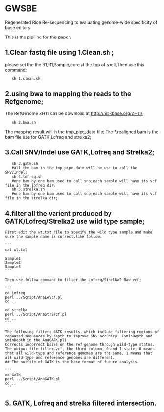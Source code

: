# GWSBE
Regenerated Rice Re-sequencing to evaluating genome-wide specificity of base editors

This is the pipiline for this paper.



## 1.Clean fastq file using 1.Clean.sh ;
  please set the the R1,R1,Sample,core at the top of shell,Then use this command:
``` 
   sh 1.clean.sh
``` 
## 2.using bwa to mapping the reads to the Refgenome;
  The RefGenome ZH11 can be download at http://mbkbase.org/ZH11/;
``` 
   sh 2.bwa.sh
```  
  The mapping result will in the tmp_pipe_data file;
  The *.realigned.bam is the bam file use for GATK,Lofreq and strelka2;
  
## 3.Call SNV/Indel use GATK,Lofreq and Strelka2;

``` 
   sh 3.gatk.sh
   #all the bam in the tmp_pipe_date will be use to call the SNV/Indel;
   sh 4.lofreq.sh
   #one bam by one bam used to call snp;each sample will have its vcf file in the lofreq dir;
   sh 5.strelka.sh
   #one bam by one bam used to call snp;each sample will have its vcf file in the strelka dir;
```

## 4.filter all the varient produced by GATK/Lofreq/Strelka2 use wild type sample;

	First edit the wt.txt file to specify the wild type sample and make sure the sample name is correct.like follow:
	
	```
    cat wt.txt
	
	Sample1
	Sample2
	Sample3
	```
	
	Then use follow command to filter the Lofreq/Strelka2 Raw vcf;
	
	```
	cd Lofreq
	perl ../Script/AnaLoVcf.pl
	cd ..
	
	cd strelka
	perl ../Script/AnaStr2Vcf.pl
	cd ..
    ```
	
	The following filters GATK results, which include filtering regions of repeated sequences by depth to improve SNV accuracy. ($minDepth and $minDepth in the AnaGATK.pl)
	Corrects incorrect bases on the ref genome through wild-type status.
	The output file filter.vcf, the third column, 0 and 1 state, 0 means that all wild-type and reference genomes are the same, 1 means that all wild-type and reference genomes are different. 
	## The outfile of GATK is the base format of future analysis.
	
	```
	cd GATK
	perl ../Script/AnaGATK.pl
	cd ..
	```
	
## 5. GATK, Lofreq and strelka filtered intersection.
   
	
	
	